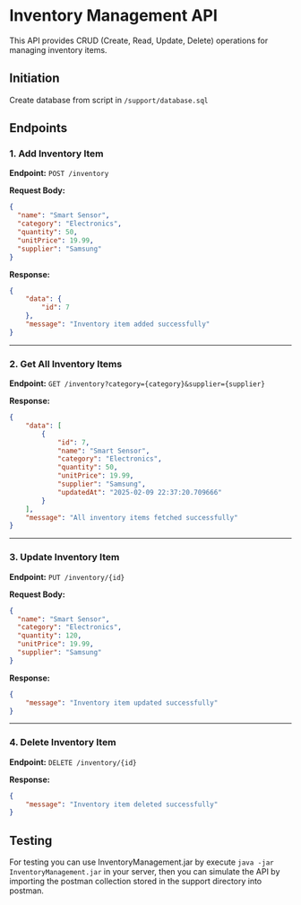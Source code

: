 # Inventory Management API

This API provides CRUD (Create, Read, Update, Delete) operations for managing inventory items.

## Initiation

Create database from script in `/support/database.sql`

## Endpoints

### 1. Add Inventory Item

**Endpoint:** `POST /inventory`

**Request Body:**

```json
{
  "name": "Smart Sensor",
  "category": "Electronics",
  "quantity": 50,
  "unitPrice": 19.99,
  "supplier": "Samsung"
}
```

**Response:**

```json
{
    "data": {
        "id": 7
    },
    "message": "Inventory item added successfully"
}
```

---

### 2. Get All Inventory Items

**Endpoint:** `GET /inventory?category={category}&supplier={supplier}`

**Response:**

```json
{
    "data": [
        {
            "id": 7,
            "name": "Smart Sensor",
            "category": "Electronics",
            "quantity": 50,
            "unitPrice": 19.99,
            "supplier": "Samsung",
            "updatedAt": "2025-02-09 22:37:20.709666"
        }
    ],
    "message": "All inventory items fetched successfully"
}
```

---

### 3. Update Inventory Item

**Endpoint:** `PUT /inventory/{id}`

**Request Body:**

```json
{
  "name": "Smart Sensor",
  "category": "Electronics",
  "quantity": 120,
  "unitPrice": 19.99,
  "supplier": "Samsung"
}
```

**Response:**

```json
{
    "message": "Inventory item updated successfully"
}
```

---

### 4. Delete Inventory Item

**Endpoint:** `DELETE /inventory/{id}`

**Response:**

```json
{
    "message": "Inventory item deleted successfully"
}
```

## Testing

For testing you can use InventoryManagement.jar by execute `java -jar InventoryManagement.jar` in your server, then you can simulate the API by importing the postman collection stored in the support directory into postman.
